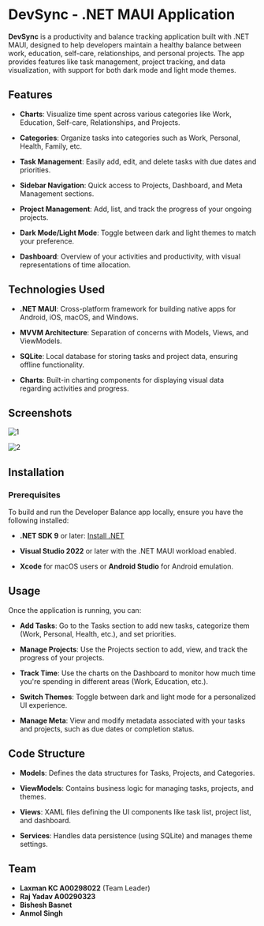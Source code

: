 DevSync - .NET MAUI Application
===============================

**DevSync** is a productivity and balance tracking application built with .NET MAUI, designed to help developers maintain a healthy balance between work, education, self-care, relationships, and personal projects. The app provides features like task management, project tracking, and data visualization, with support for both dark mode and light mode themes.

Features
--------

*   **Charts**: Visualize time spent across various categories like Work, Education, Self-care, Relationships, and Projects.
    
*   **Categories**: Organize tasks into categories such as Work, Personal, Health, Family, etc.
    
*   **Task Management**: Easily add, edit, and delete tasks with due dates and priorities.
    
*   **Sidebar Navigation**: Quick access to Projects, Dashboard, and Meta Management sections.
    
*   **Project Management**: Add, list, and track the progress of your ongoing projects.
    
*   **Dark Mode/Light Mode**: Toggle between dark and light themes to match your preference.
    
*   **Dashboard**: Overview of your activities and productivity, with visual representations of time allocation.
    

Technologies Used
-----------------

*   **.NET MAUI**: Cross-platform framework for building native apps for Android, iOS, macOS, and Windows.
    
*   **MVVM Architecture**: Separation of concerns with Models, Views, and ViewModels.
    
*   **SQLite**: Local database for storing tasks and project data, ensuring offline functionality.
    
*   **Charts**: Built-in charting components for displaying visual data regarding activities and progress.
    

Screenshots
-----------
![1](https://github.com/user-attachments/assets/e5c4c6dc-d79d-48a8-be2a-6f35b5748834)


![2](https://github.com/user-attachments/assets/9ca0e8bb-4383-4e85-bcc9-9a3da51ad640)

Installation
------------

### Prerequisites

To build and run the Developer Balance app locally, ensure you have the following installed:

*   **.NET SDK 9** or later: [Install .NET](https://dotnet.microsoft.com/download)
    
*   **Visual Studio 2022** or later with the .NET MAUI workload enabled.
    
*   **Xcode** for macOS users or **Android Studio** for Android emulation.
    

Usage
-----

Once the application is running, you can:

*   **Add Tasks**: Go to the Tasks section to add new tasks, categorize them (Work, Personal, Health, etc.), and set priorities.
    
*   **Manage Projects**: Use the Projects section to add, view, and track the progress of your projects.
    
*   **Track Time**: Use the charts on the Dashboard to monitor how much time you're spending in different areas (Work, Education, etc.).
    
*   **Switch Themes**: Toggle between dark and light mode for a personalized UI experience.
    
*   **Manage Meta**: View and modify metadata associated with your tasks and projects, such as due dates or completion status.
    

Code Structure
--------------

*   **Models**: Defines the data structures for Tasks, Projects, and Categories.
    
*   **ViewModels**: Contains business logic for managing tasks, projects, and themes.
    
*   **Views**: XAML files defining the UI components like task list, project list, and dashboard.
    
*   **Services**: Handles data persistence (using SQLite) and manages theme settings.

## Team

- **Laxman KC A00298022** (Team Leader) 
- **Raj Yadav A00290323**
- **Bishesh Basnet**
- **Anmol Singh**
